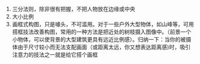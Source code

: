 1. 三分法则，除非很有把握，不把人物放在边缘或中央
2. 大小比例
3. 画框式构图，只是噱头，不可滥用。对于一些户外大型物体，如山峰等，可用搭框技法改善构图，常用的一种方法是把近处的树枝摄入图像中。（前景一个小物体，可以使背景的大型建筑更具有远近比例感）。归纳一下：当你的被摄体由于尺寸较小而无法支配画面（或距离太远，你又想表达距离感)时，吸引注意力的技法之一就是给它搭个画框